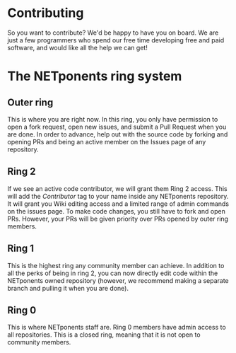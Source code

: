 # Contributing
So you want to contribute? We'd be happy to have you on board. We are just a few programmers who spend our free time developing free and paid software, and would like all the help we can get!
# The NETponents ring system
## Outer ring
This is where you are right now. In this ring, you only have permission to open a fork request, open new issues, and submit a Pull Request when you are done. In order to advance, help out with the source code by forking and opening PRs and being an active member on the Issues page of any repository.
## Ring 2
If we see an active code contributor, we will grant them Ring 2 access. This will add the *Contributor* tag to your name inside any NETponents repository. It will grant you Wiki editing access and a limited range of admin commands on the issues page. To make code changes, you still have to fork and open PRs. However, your PRs will be given priority over PRs opened by outer ring members.
## Ring 1
This is the highest ring any community member can achieve. In addition to all the perks of being in ring 2, you can now directly edit code within the NETponents owned repository (however, we recommend making a separate branch and pulling it when you are done).
## Ring 0
This is where NETponents staff are. Ring 0 members have admin access to all repositories. This is a closed ring, meaning that it is not open to community members.

